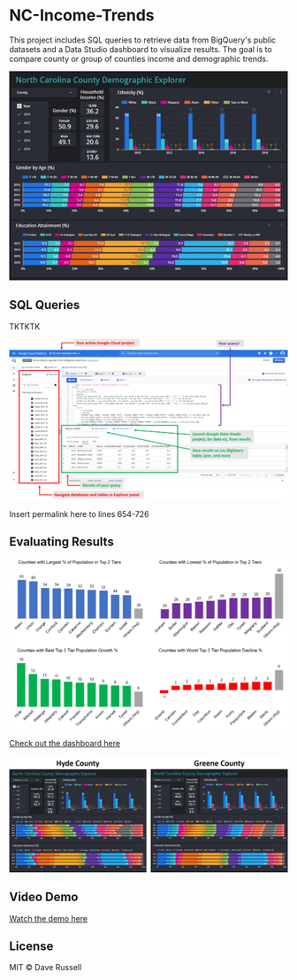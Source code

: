 # NC-Income-Trends
This project includes SQL queries to retrieve data from BigQuery's public datasets and a Data Studio dashboard to visualize results. The goal is to compare county or group of counties income and demographic trends.

![dashboard_gif](https://github.com/drussel4/NC-Income-Trends/blob/main/img/dashboard_gif.gif?raw=true)

## SQL Queries
TKTKTK

![bigquery_navigation](https://github.com/drussel4/NC-Income-Trends/blob/main/img/bigquery_navigation.png?raw=true)

Insert permalink here to lines 654-726

## Evaluating Results

![income_trends_graphs](https://github.com/drussel4/NC-Income-Trends/blob/main/img/income_trends_graphs.png?raw=true)

[Check out the dashboard here](https://datastudio.google.com/u/0/reporting/fa3cd195-27dd-4c64-a36f-5c16c17effe2)

![hyde_vs_greene_counties](https://github.com/drussel4/NC-Income-Trends/blob/main/img/hyde_vs_greene_counties.png?raw=true)

## Video Demo

[Watch the demo here](https://youtu.be/fWxivjXf82s)

## License

MIT © Dave Russell
